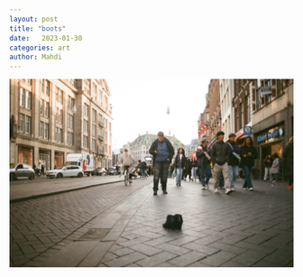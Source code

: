 ```yaml
---
layout: post
title: "boots"
date:   2023-01-30
categories: art
author: Mahdi
---
```


![boots](/img/arts/nikon-fm/boots.jpg)

